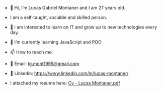  
- 👋 Hi, I’m Lucas Gabriel Montaner and I am 27 years old.
- I am a self-taught, sociable and skilled person.
- 👀 i am interested to learn on IT and grow up to new technologies every day.
- 🌱 I’m currently learning JavaScript and POO
- 📫 How to reach me: 
- 📧 Email: lg.mont1995@gmail.com
- 📌 Linkedin: https://www.linkedin.com/in/lucas-montaner/

-  I attached my resume here: [Cv - Lucas Montaner.pdf](https://github.com/lukitas95/lukitas95/files/9411820/Cv.-.Lucas.Montaner.pdf)
